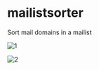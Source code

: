 # mailistsorter
Sort mail domains in a mailist

![1](https://user-images.githubusercontent.com/65828028/124287547-6f884400-db50-11eb-96c5-3b052412cde8.gif)

![2](https://user-images.githubusercontent.com/65828028/124287564-744cf800-db50-11eb-8b98-eb27fb210a1f.gif)
